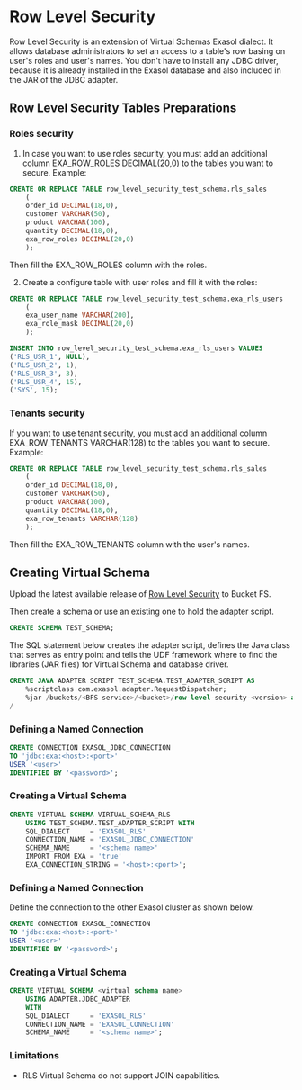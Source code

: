 # Row Level Security

Row Level Security is an extension of Virtual Schemas Exasol dialect. It allows database administrators to set an access to a table's row basing on user's roles and user's names.
You don't have to install any JDBC driver, because it is already installed in the Exasol database and also included in the JAR of the JDBC adapter.

## Row Level Security Tables Preparations

### Roles security

1. In case you want to use roles security, you must add an additional column EXA_ROW_ROLES DECIMAL(20,0) to the tables you want to secure. 
Example:
```sql
CREATE OR REPLACE TABLE row_level_security_test_schema.rls_sales 
    (  
    order_id DECIMAL(18,0),  
    customer VARCHAR(50),  
    product VARCHAR(100),  
    quantity DECIMAL(18,0),
    exa_row_roles DECIMAL(20,0)  
    ); 
```

Then fill the EXA_ROW_ROLES column with the roles.

2. Create a configure table with user roles and fill it with the roles:
```sql
CREATE OR REPLACE TABLE row_level_security_test_schema.exa_rls_users  
    (  
    exa_user_name VARCHAR(200),
    exa_role_mask DECIMAL(20,0)  
    );  

INSERT INTO row_level_security_test_schema.exa_rls_users VALUES 
('RLS_USR_1', NULL),
('RLS_USR_2', 1),
('RLS_USR_3', 3),
('RLS_USR_4', 15),
('SYS', 15);
```

### Tenants security

If you want to use tenant security, you must add an additional column EXA_ROW_TENANTS VARCHAR(128) to the tables you want to secure. 
Example:
```sql
CREATE OR REPLACE TABLE row_level_security_test_schema.rls_sales 
    (  
    order_id DECIMAL(18,0),  
    customer VARCHAR(50),  
    product VARCHAR(100),  
    quantity DECIMAL(18,0),
    exa_row_tenants VARCHAR(128)  
    );     
```

Then fill the EXA_ROW_TENANTS column with the user's names.

## Creating Virtual Schema

Upload the latest available release of [Row Level Security](https://github.com/exasol/row-level-security/releases) to Bucket FS.

Then create a schema or use an existing one to hold the adapter script.

```sql
CREATE SCHEMA TEST_SCHEMA;
```

The SQL statement below creates the adapter script, defines the Java class that serves as entry point and tells the UDF framework where to find the libraries (JAR files) for Virtual Schema and database driver.

```sql
CREATE JAVA ADAPTER SCRIPT TEST_SCHEMA.TEST_ADAPTER_SCRIPT AS
    %scriptclass com.exasol.adapter.RequestDispatcher;
    %jar /buckets/<BFS service>/<bucket>/row-level-security-<version>-all-dependencies.jar;
/
```

### Defining a Named Connection

```sql
CREATE CONNECTION EXASOL_JDBC_CONNECTION 
TO 'jdbc:exa:<host>:<port>' 
USER '<user>' 
IDENTIFIED BY '<password>';
```

### Creating a Virtual Schema

```sql
CREATE VIRTUAL SCHEMA VIRTUAL_SCHEMA_RLS 
    USING TEST_SCHEMA.TEST_ADAPTER_SCRIPT WITH
    SQL_DIALECT     = 'EXASOL_RLS'
    CONNECTION_NAME = 'EXASOL_JDBC_CONNECTION'
    SCHEMA_NAME     = '<schema name>'
    IMPORT_FROM_EXA = 'true'
    EXA_CONNECTION_STRING = '<host>:<port>';
```

### Defining a Named Connection

Define the connection to the other Exasol cluster as shown below.

```sql
CREATE CONNECTION EXASOL_CONNECTION 
TO 'jdbc:exa:<host>:<port>' 
USER '<user>' 
IDENTIFIED BY '<password>';
```

### Creating a Virtual Schema

```sql
CREATE VIRTUAL SCHEMA <virtual schema name> 
    USING ADAPTER.JDBC_ADAPTER 
    WITH
    SQL_DIALECT     = 'EXASOL_RLS'
    CONNECTION_NAME = 'EXASOL_CONNECTION'
    SCHEMA_NAME     = '<schema name>';
```

### Limitations

- RLS Virtual Schema do not support JOIN capabilities.
